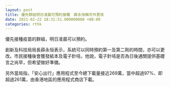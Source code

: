 ```yaml
---
layout: post
title: 優先群組明日凌晨可預約接種　薛永恒稱可作更改
date: 2021-02-22 18:31:51.000000000 +08:00
categories: rthk
---
```


優先接種疫苗的群組，明日凌晨可以預約。

創新及科技局局長薛永恒表示，系統可以同時預約第一及第二劑的時間，亦可以更改。市民接種後會獲發紙本及電子針咭，他說，電子針咭是否為日後通關提供基礎言之尚早，但希望做好準備。

另外當局指，「安心出行」應用程式至今總下載量接近269萬，當中超過97%、即超過261萬，由香港地區的應用程式商店下載。

